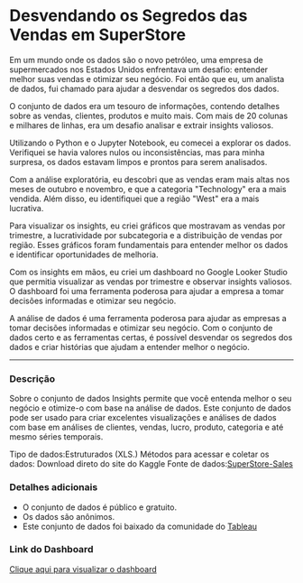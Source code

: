 # Desvendando os Segredos das Vendas em SuperStore

Em um mundo onde os dados são o novo petróleo, uma empresa de supermercados nos Estados Unidos enfrentava um desafio: entender melhor suas vendas e otimizar seu negócio. Foi então que eu, um analista de dados, fui chamado para ajudar a desvendar os segredos dos dados.

O conjunto de dados era um tesouro de informações, contendo detalhes sobre as vendas, clientes, produtos e muito mais. Com mais de 20 colunas e milhares de linhas, era um desafio analisar e extrair insights valiosos.

Utilizando o Python e o Jupyter Notebook, eu comecei a explorar os dados. Verifiquei se havia valores nulos ou inconsistências, mas para minha surpresa, os dados estavam limpos e prontos para serem analisados.

Com a análise exploratória, eu descobri que as vendas eram mais altas nos meses de outubro e novembro, e que a categoria "Technology" era a mais vendida. Além disso, eu identifiquei que a região "West" era a mais lucrativa.

Para visualizar os insights, eu criei gráficos que mostravam as vendas por trimestre, a lucratividade por subcategoria e a distribuição de vendas por região. Esses gráficos foram fundamentais para entender melhor os dados e identificar oportunidades de melhoria.

Com os insights em mãos, eu criei um dashboard no Google Looker Studio que permitia visualizar as vendas por trimestre e observar insights valiosos. O dashboard foi uma ferramenta poderosa para ajudar a empresa a tomar decisões informadas e otimizar seu negócio.

A análise de dados é uma ferramenta poderosa para ajudar as empresas a tomar decisões informadas e otimizar seu negócio. Com o conjunto de dados certo e as ferramentas certas, é possível desvendar os segredos dos dados e criar histórias que ajudam a entender melhor o negócio.

-----------------------------------------------------------------------------------------------------------------------------------

### Descrição

Sobre o conjunto de dados
Insights permite que você entenda melhor o seu negócio e otimize-o com base na análise de dados. Este conjunto de dados pode ser usado para criar excelentes visualizações e análises de dados com base em análises de clientes, vendas, lucro, produto, categoria e até mesmo séries temporais.

Tipo de dados:Estruturados (XLS.)
Métodos para acessar e coletar os dados: Download direto do site do Kaggle
Fonte de dados:[SuperStore-Sales](https://www.kaggle.com/datasets/abiodunonadeji/united-state-superstore-sales)
### Detalhes adicionais

- O conjunto de dados é público e gratuito.
- Os dados são anônimos.
- Este conjunto de dados foi baixado da comunidade do [Tableau](https://community.tableau.com/s/question/0D54T00000CWeX8SAL/sample-superstore-sales-)

### Link do Dashboard
[Clique aqui para visualizar o dashboard](https://lookerstudio.google.com/reporting/ea10bd16-c585-4418-8ed9-dddd30dae96c)

